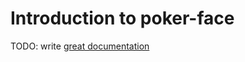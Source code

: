 # Introduction to poker-face

TODO: write [great documentation](http://jacobian.org/writing/what-to-write/)
